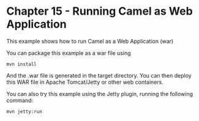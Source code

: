 Chapter 15 - Running Camel as Web Application
========================================

This example shows how to run Camel as a Web Application (war)

You can package this example as a war file using

    mvn install

And the .war file is generated in the target directory. You can then deploy this WAR file in
Apache Tomcat/Jetty or other web containers.

You can also try this example using the Jetty plugin, running the following command:

    mvn jetty:run

